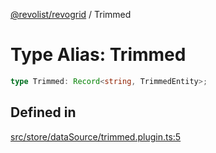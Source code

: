 [@revolist/revogrid](README.md) / Trimmed

# Type Alias: Trimmed

```ts
type Trimmed: Record<string, TrimmedEntity>;
```

## Defined in

[src/store/dataSource/trimmed.plugin.ts:5](https://github.com/revolist/revogrid/blob/b237f8e2bf171382439be1d1cad91b20987b8302/src/store/dataSource/trimmed.plugin.ts#L5)
